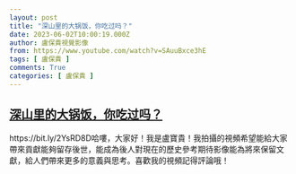 ```yaml
---
layout: post
title: "深山里的大锅饭，你吃过吗？"
date: 2023-06-02T10:00:19.000Z
author: 盧保貴視覺影像
from: https://www.youtube.com/watch?v=SAuuBxce3hE
tags: [ 盧保貴 ]
comments: True
categories: [ 盧保貴 ]
---
```

<!--1685700019000-->
[深山里的大锅饭，你吃过吗？](https://www.youtube.com/watch?v=SAuuBxce3hE)
------

<div>
https://bit.ly/2YsRD8D哈嘍，大家好！我是盧寶貴！我拍攝的視頻希望能給大家帶來貢獻能夠留存後世，能成為後人對現在的歷史參考期待影像能為將來保留文獻，給人們帶來更多的意義與思考。喜歡我的視頻記得評論哦！
</div>
